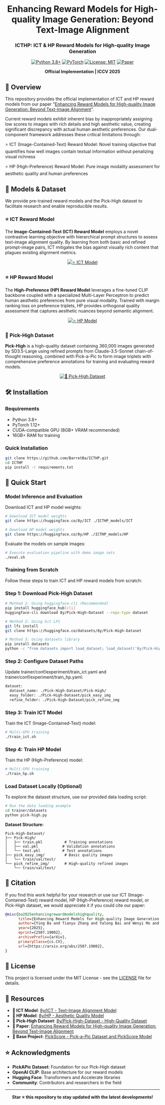 <div align="center">

# Enhancing Reward Models for High-quality Image Generation: Beyond Text-Image Alignment

### ICTHP: ICT & HP Reward Models for High-quality Image Generation

[![Python 3.8+](https://img.shields.io/badge/python-3.8+-blue.svg)](https://www.python.org/downloads/)
[![PyTorch](https://img.shields.io/badge/PyTorch-1.12+-red.svg)](https://pytorch.org/)
[![License: MIT](https://img.shields.io/badge/License-MIT-yellow.svg)](LICENSE)
[![Paper](https://img.shields.io/badge/Paper-ICCV%202025-blue.svg)](https://arxiv.org/abs/2507.19002)

**Official Implementation | ICCV 2025**

</div>

## 🚀 Overview

This repository provides the official implementation of ICT and HP reward models from our paper "[Enhancing Reward Models for High-quality Image Generation: Beyond Text-Image Alignment](https://arxiv.org/abs/2507.19002)".

Current reward models exhibit inherent bias by inappropriately assigning low scores to images with rich details and high aesthetic value, creating significant discrepancy with actual human aesthetic preferences. Our dual-component framework addresses these critical limitations through:

⭐ ICT (Image-Contained-Text) Reward Model: Novel training objective that quantifies how well images contain textual information without penalizing visual richness

⭐ HP (High-Preference) Reward Model: Pure image modality assessment for aesthetic quality and human preferences

## 🔗 Models & Dataset

We provide pre-trained reward models and the Pick-High dataset to facilitate research and enable reproducible results.



### ⭐ ICT Reward Model

The **Image-Contained-Text (ICT) Reward Model** employs a novel contrastive learning objective with hierarchical prompt structures to assess text-image alignment quality. By learning from both basic and refined prompt-image pairs, ICT mitigates the bias against visually rich content that plagues existing alignment metrics.

<div align="center">

[![⭐ ICT Model](https://img.shields.io/badge/⭐-ICT%20Reward%20Model-green.svg?style=for-the-badge)](https://huggingface.co/8y/ICT)
</div>

### ⭐ HP Reward Model  

The **High-Preference (HP) Reward Model** leverages a fine-tuned CLIP backbone coupled with a specialized Multi-Layer Perceptron to predict human aesthetic preferences from pure visual modality. Trained with margin ranking loss on preference triplets, HP provides orthogonal quality assessment that captures aesthetic nuances beyond semantic alignment.


<div align="center">
  
[![⭐ HP Model](https://img.shields.io/badge/⭐-HP%20Reward%20Model-blue.svg?style=for-the-badge)](https://huggingface.co/8y/HP)
</div>





### 🎨 Pick-High Dataset

**Pick-High** is a high-quality dataset containing 360,000 images generated by SD3.5-Large using refined prompts from Claude-3.5-Sonnet chain-of-thought reasoning, combined with Pick-a-Pic to form image triplets with comprehensive preference annotations for training and evaluating reward models.

<div align="center">

[![🎨 Pick-High Dataset](https://img.shields.io/badge/🎨-Pick--High%20Dataset-orange.svg?style=for-the-badge)](https://huggingface.co/datasets/8y/Pick-High-Dataset)

</div>


## 🛠️ Installation

### Requirements

- Python 3.8+
- PyTorch 1.12+
- CUDA-compatible GPU (8GB+ VRAM recommended)
- 16GB+ RAM for training

### Quick Installation

```bash
git clone https://github.com/BarretBa/ICTHP.git
cd ICTHP
pip install -r requirements.txt
```


## 🚀 Quick Start

### Model Inference and Evaluation

Download ICT and HP model weights:

```bash
# Download ICT model weights
git clone https://huggingface.co/8y/ICT ./ICTHP_models/ICT

# Download HP model weights  
git clone https://huggingface.co/8y/HP ./ICTHP_models/HP
```

Evaluate the models on sample images:

```bash
# Execute evaluation pipeline with demo image sets
./eval.sh
```

### Training from Scratch

Follow these steps to train ICT and HP reward models from scratch:

### Step 1: Download Pick-High Dataset

```bash
# Method 1: Using huggingface-cli (Recommended)
pip install huggingface_hub[cli]
huggingface-cli download 8y/Pick-High-Dataset --repo-type dataset

# Method 2: Using Git LFS
git lfs install
git clone https://huggingface.co/datasets/8y/Pick-High-Dataset

# Method 3: Using datasets library
pip install datasets
python -c "from datasets import load_dataset; load_dataset('8y/Pick-High-Dataset')"
```
### Step 2: Configure Dataset Paths
Update trainer/conf/experiment/train_ict.yaml and trainer/conf/experiment/train_hp.yaml:
```bash
dataset:
  dataset_name: ./Pick-High-Dataset/Pick-High/
  easy_folder: ./Pick-High-Dataset/pick_easy_img
  refine_folder: ./Pick-High-Dataset/pick_refine_img
```

### Step 3: Train ICT Model

Train the ICT (Image-Contained-Text) model:

```bash
# Multi-GPU training
./train_ict.sh
```

### Step 4: Train HP Model

Train the HP (High-Preference) model:

```bash
# Multi-GPU training
./train_hp.sh
```



### Load Dataset Locally (Optional)

To explore the dataset structure, use our provided data loading script:

```bash
# Run the data loading example
cd trainer/datasets
python pick-high.py
```

**Dataset Structure:**
```
Pick-High-Dataset/
├── Pick-High/
│   ├── train.pkl          # Training annotations
│   ├── val.pkl           # Validation annotations
│   └── test.pkl          # Test annotations
├── pick_easy_img/         # Basic quality images
│   └── train/val/test/
└── pick_refine_img/       # High-quality refined images
    └── train/val/test/
```

## 📝 Citation

If you find this work helpful for your research or use our ICT (Image-Contained-Text) reward model, HP (High-Preference) reward model, or Pick-High dataset, we would appreciate it if you could cite our paper:

```bibtex
@misc{ba2025enhancingrewardmodelshighquality,
      title={Enhancing Reward Models for High-quality Image Generation: Beyond Text-Image Alignment}, 
      author={Ying Ba and Tianyu Zhang and Yalong Bai and Wenyi Mo and Tao Liang and Bing Su and Ji-Rong Wen},
      year={2025},
      eprint={2507.19002},
      archivePrefix={arXiv},
      primaryClass={cs.CV},
      url={https://arxiv.org/abs/2507.19002}, 
}
```




## 📄 License

This project is licensed under the MIT License - see the [LICENSE](LICENSE) file for details.

## 🔗 Resources
- **🤗 ICT Model**: [8y/ICT - Text-Image Alignment Model](https://huggingface.co/8y/ICT)
- **🤗 HP Model**: [8y/HP - Aesthetic Quality Model](https://huggingface.co/8y/HP)
- **🤗 Pick-High Dataset**: [8y/Pick-High-Dataset - High-Quality Dataset](https://huggingface.co/datasets/8y/Pick-High-Dataset)
- **📄 Paper**: [Enhancing Reward Models for High-quality Image Generation: Beyond Text-Image Alignment](https://arxiv.org/abs/2507.19002)
- **🔗 Base Project**: [PickScore - Pick-a-Pic Dataset and PickScore Model](https://github.com/yuvalkirstain/PickScore)


## ⭐ Acknowledgments

- **PickAPic Dataset**: Foundation for our Pick-High dataset
- **OpenAI CLIP**: Base architecture for our reward models
- **Hugging Face**: Transformers and Accelerate libraries
- **Community**: Contributors and researchers in the field

---

<div align="center">

**Star ⭐ this repository to stay updated with the latest developments!**

</div>
